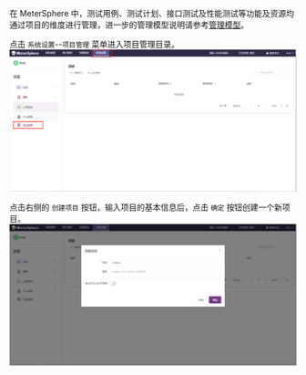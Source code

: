 在 MeterSphere 中，测试用例、测试计划、接口测试及性能测试等功能及资源均通过项目的维度进行管理，进一步的管理模型说明请参考[管理模型](../system_arch.md#_2)。

点击 `系统设置`--`项目管理` 菜单进入项目管理目录。
![!项目管理](../img/system_management/项目管理.png)

点击右侧的 `创建项目` 按钮，输入项目的基本信息后，点击 `确定` 按钮创建一个新项目。
![!项目管理](../img/system_management/创建项目.png)